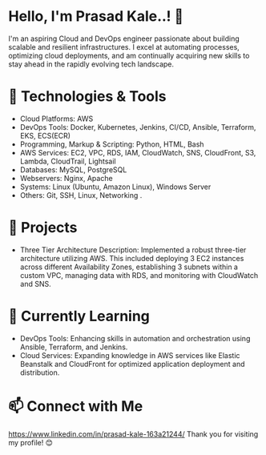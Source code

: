 # Hello, I'm Prasad Kale..! 👋
I'm an aspiring Cloud and DevOps engineer passionate about building scalable and resilient infrastructures. I excel at automating processes, optimizing cloud deployments, and am continually acquiring new skills to stay ahead in the rapidly evolving tech landscape.
# 🔧 Technologies & Tools
* Cloud Platforms: AWS
* DevOps Tools: Docker, Kubernetes, Jenkins, CI/CD, Ansible, Terraform, EKS, ECS(ECR)
* Programming, Markup & Scripting: Python, HTML, Bash
* AWS Services: EC2, VPC, RDS, IAM, CloudWatch, SNS, CloudFront, S3, Lambda, CloudTrail, Lightsail
* Databases: MySQL, PostgreSQL
* Webservers: Nginx, Apache
* Systems: Linux (Ubuntu, Amazon Linux), Windows Server
* Others: Git, SSH, Linux, Networking .
# 🚀 Projects 
* Three Tier Architecture
Description: Implemented a robust three-tier architecture utilizing AWS. This included deploying 3 EC2 instances across different Availability Zones, establishing 3 subnets within a custom VPC, managing data with RDS, and monitoring with CloudWatch and SNS.
# 🌱 Currently Learning
* DevOps Tools: Enhancing skills in automation and orchestration using Ansible, Terraform, and Jenkins.
* Cloud Services: Expanding knowledge in AWS services like Elastic Beanstalk and CloudFront for optimized application deployment and distribution.
# 📫 Connect with Me
https://www.linkedin.com/in/prasad-kale-163a21244/
Thank you for visiting my profile! 😊
